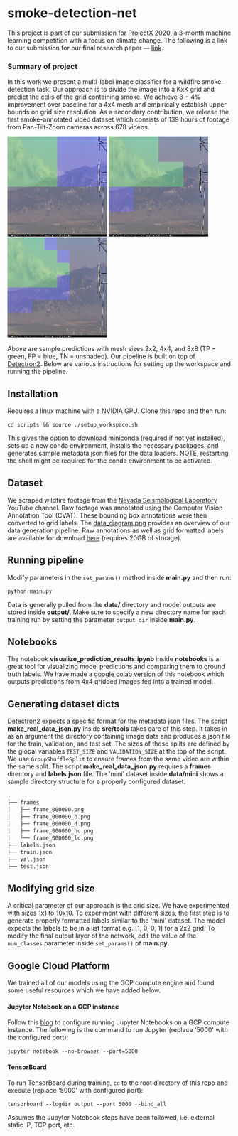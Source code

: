 # smoke-detection-net
This project is part of our submission for [ProjectX 2020](https://www.projectx2020.com/),
a 3-month machine learning competition with a focus on climate change. The following is a link to our submission for our final research paper — [link](https://rdesc.dev/project_x_final.pdf).

### Summary of project

In this work we present a multi-label image classifier for a wildfire smoke-detection task. 
Our approach is to divide the image into a KxK grid and predict the cells of the grid containing smoke.
We achieve 3 − 4% improvement over baseline for a 4x4 mesh and empirically establish upper bounds on grid size resolution.
As a secondary contribution, we release the first smoke-annotated video dataset which consists of 139 hours of footage 
from Pan-Tilt-Zoom cameras across 678 videos. 

![alt-text-2](figures/im1_gr_2.png "mesh-size-2x2") ![alt-text-3](figures/im1_gr_4.png "mesh-size-4x4") ![alt-text-4](figures/im1_gr_8.png "mesh-size-8x8")

Above are sample predictions with mesh sizes 2x2, 4x4, and 8x8 (TP = green, FP = blue, TN = unshaded). Our pipeline is built on top of [Detectron2](https://github.com/facebookresearch/detectron2). Below are various instructions
for setting up the workspace and running the pipeline.

## Installation
Requires a linux machine with a NVIDIA GPU. Clone this repo and then run:
```
cd scripts && source ./setup_workspace.sh
```
This gives the option to download miniconda (required if not yet installed), sets up a new conda environment, installs the necessary packages.
and generates sample metadata json files for the data loaders. NOTE, restarting the shell might be required
for the conda environment to be activated.

## Dataset
We scraped wildfire footage from the [Nevada Seismological Laboratory](https://www.youtube.com/user/nvseismolab/featured) 
YouTube channel. Raw footage was annotated using the Computer Vision Annotation Tool (CVAT). These bounding box annotations
were then converted to grid labels. The [data_diagram.png](https://raw.githubusercontent.com/Project-X-UBC/smoke-detection-net/main/figures/data_diagram.png)
provides an overview of our data generation pipeline. Raw annotations as well as grid formatted labels are 
available for download [here](https://archive.org/details/smokenet-projectx) (requires 20GB of storage).

## Running pipeline
Modify parameters in the `set_params()` method inside **main.py** and then run:
```
python main.py
```

Data is generally pulled from the **data/** directory and model outputs are stored inside **output/**.
Make sure to specify a new directory name for each training run by setting the parameter `output_dir` inside **main.py**.

## Notebooks
The notebook **visualize_prediction_results.ipynb** inside **notebooks** is a great tool for visualizing model 
predictions and comparing them to ground truth labels. We have made a [google colab version](https://colab.research.google.com/drive/1Xb7psgLqOoQGZnB2HRXxZEfHOzLu1AhM?usp=sharing)
of this notebook which outputs predictions from 4x4 gridded images fed into a trained model.

## Generating dataset dicts
Detectron2 expects a specific format for the metadata json files. The script **make_real_data_json.py** inside **src/tools** 
takes care of this step. It takes in as an argument the directory containing image data and produces a json file for the 
train, validation, and test set. The sizes of these splits are defined by the global variables `TEST_SIZE` and `VALIDATION_SIZE`
at the top of the script. We use `GroupShuffleSplit` to ensure frames from the same video are within the same 
split. The script **make_real_data_json.py** requires a **frames** directory and **labels.json** file. 
The 'mini' dataset inside **data/mini** shows a sample directory structure for a properly configured dataset. 
```
.
├── frames
│   ├── frame_000000.png
│   ├── frame_000000_b.png 
│   ├── frame_000000_d.png 
│   ├── frame_000000_hc.png 
│   └── frame_000000_lc.png
├── labels.json
├── train.json 
├── val.json 
├── test.json 
``` 

## Modifying grid size
A critical parameter of our approach is the grid size. We have experimented with sizes 1x1 to 10x10. To experiment with 
different sizes, the first step is to generate properly formatted labels similar to the 'mini' dataset. The model expects
the labels to be in a list format e.g. [1, 0, 0, 1] for a 2x2 grid. To modify the final output layer of the network, edit
the value of the `num_classes` parameter inside `set_params()` of **main.py**.

## Google Cloud Platform
We trained all of our models using the GCP compute engine and found some useful resources which we have added below.
#### Jupyter Notebook on a GCP instance
Follow this [blog](https://towardsdatascience.com/running-jupyter-notebook-in-google-cloud-platform-in-15-min-61e16da34d52)
to configure running Jupyter Notebooks on a GCP compute instance. The following is the command to run Jupyter (replace '5000' with the configured port):
```
jupyter notebook --no-browser --port=5000
```

#### TensorBoard
To run TensorBoard during training, `cd` to the root directory of this repo and execute (replace '5000' with configured port):
```
tensorboard --logdir output --port 5000 --bind_all
```

Assumes the Jupyter Notebook steps have been followed, i.e. external static IP, TCP port, etc.
